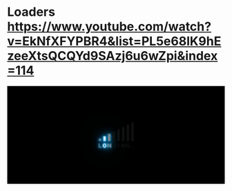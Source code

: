 # Loaders https://www.youtube.com/watch?v=EkNfXFYPBR4&list=PL5e68lK9hEzeeXtsQCQYd9SAzj6u6wZpi&index=114
<p align="center">
  <img src="preview.png" alt="preview del proyecto"  width="1600">
</p>